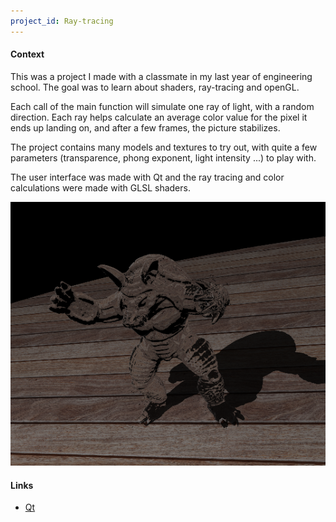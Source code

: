 ```yaml
---
project_id: Ray-tracing
---
```

	
#### Context

This was a project I made with a classmate in my last year of engineering school. The goal was to learn about shaders, ray-tracing and openGL.

Each call of the main function will simulate one ray of light, with a random direction. Each ray helps calculate an average color value for the pixel it ends up landing on, and after a few frames, the picture stabilizes. 

The project contains many models and textures to try out, with quite a few parameters (transparence, phong exponent, light intensity ...) to play with. 

The user interface was made with Qt and the ray tracing and color calculations were made with GLSL shaders.

![Armadillo](/assets/pictures/Armadillo-preview.png)

#### Links

<!-- - [Source code](https://gitlab.com/adamsw/blobwar) -->
- [Qt](https://www.qt.io/)